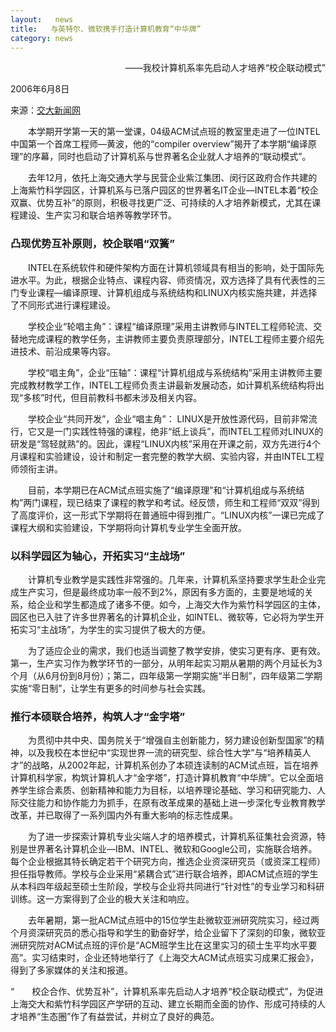 ```yaml
---
layout:   news
title:   与英特尔、微软携手打造计算机教育“中华牌”
category: news
---
```



<p align = "right">——我校计算机系率先启动人才培养“校企联动模式”

2006年6月8日

来源：<a href="http://www.sjtu.edu.cn/news/shownews.php?id=8594">交大新闻网</a>
</p>

<p>&emsp;&emsp;本学期开学第一天的第一堂课，04级ACM试点班的教室里走进了一位INTEL中国第一个首席工程师––黄波，他的“compiler overview”揭开了本学期“编译原理”的序幕，同时也启动了计算机系与世界著名企业就人才培养的“联动模式”。</p>

<p>&emsp;&emsp;去年12月，依托上海交通大学与民营企业紫江集团、闵行区政府合作共建的上海紫竹科学园区，计算机系与已落户园区的世界著名IT企业––INTEL本着“校企双赢、优势互补”的原则，积极寻找更广泛、可持续的人才培养新模式，尤其在课程建设、生产实习和联合培养等教学环节。</p>

<h3>凸现优势互补原则，校企联唱“双簧”</h3>

<p>&emsp;&emsp;INTEL在系统软件和硬件架构方面在计算机领域具有相当的影响，处于国际先进水平。为此，根据企业特点、课程内容、师资情况，双方选择了具有代表性的三门专业课程––编译原理、计算机组成与系统结构和LINUX内核实施共建，并选择了不同形式进行课程建设。</p>

<p>&emsp;&emsp;学校企业“轮唱主角”：课程“编译原理”采用主讲教师与INTEL工程师轮流、交替地完成课程的教学任务，主讲教师主要负责原理部分，INTEL工程师主要介绍先进技术、前沿成果等内容。</p>

<p>&emsp;&emsp;学校“唱主角”，企业“压轴”：课程“计算机组成与系统结构”采用主讲教师主要完成教材教学工作，INTEL工程师负责主讲最新发展动态，如计算机系统结构将出现“多核”时代，但目前教科书都未涉及相关内容。</p>

<p>&emsp;&emsp;学校企业“共同开发”，企业“唱主角”： LINUX是开放性源代码，目前非常流行，它又是一门实践性特强的课程，绝非“纸上谈兵”，而INTEL工程师对LINUX的研发是“驾轻就熟”的。因此，课程“LINUX内核”采用在开课之前，双方先进行4个月课程和实验建设，设计和制定一套完整的教学大纲、实验内容，并由INTEL工程师领衔主讲。</p>

<p>&emsp;&emsp;目前，本学期已在ACM试点班实施了“编译原理”和“计算机组成与系统结构”两门课程，现已结束了课程的教学和考试。经反馈，师生和工程师“双双”得到了高度评价，这一形式下学期将在普通班中得到推广。“LINUX内核”一课已完成了课程大纲和实验建设，下学期将向计算机专业学生全面开放。</p>

<h3>以科学园区为轴心，开拓实习“主战场”</h3>

<p>&emsp;&emsp;计算机专业教学是实践性非常强的。几年来，计算机系坚持要求学生赴企业完成生产实习，但是最终成功率一般不到2%，原因有多方面的，主要是地域的关系，给企业和学生都造成了诸多不便。如今，上海交大作为紫竹科学园区的主体，园区也已入驻了许多世界著名的计算机企业，如INTEL、微软等，它必将为学生开拓实习“主战场”，为学生的实习提供了极大的方便。</p>

<p>&emsp;&emsp;为了适应企业的需求，我们也适当调整了教学安排，使实习更有序、更有效。第一，生产实习作为教学环节的一部分，从明年起实习期从暑期的两个月延长为3个月（从6月份到8月份）；第二，四年级第一学期实施“半日制”，四年级第二学期实施“零日制”，让学生有更多的时间参与社会实践。</p>

<h3>推行本硕联合培养，构筑人才“金字塔”</h3>

<p>&emsp;&emsp;为贯彻中共中央、国务院关于“增强自主创新能力，努力建设创新型国家”的精神，以及我校在本世纪中“实现世界一流的研究型、综合性大学”与“培养精英人才”的战略，从2002年起，计算机系创办了本硕连读制的ACM试点班，旨在培养计算机科学家，构筑计算机人才“金字塔”，打造计算机教育“中华牌”。它以全面培养学生综合素质、创新精神和能力为目标，以培养理论基础、学习和研究能力、人际交往能力和协作能力为抓手，在原有改革成果的基础上进一步深化专业教育教学改革，并已取得了一系列国内外有重大影响的标志性成果。</p>

<p>&emsp;&emsp;为了进一步探索计算机专业尖端人才的培养模式，计算机系征集社会资源，特别是世界著名计算机企业––IBM、INTEL、微软和Google公司，实施联合培养。每个企业根据其特长确定若干个研究方向，推选企业资深研究员（或资深工程师）担任指导教师。学校与企业采用“紧耦合式”进行联合培养，即ACM试点班的学生从本科四年级起至硕士生阶段，学校与企业将共同进行“针对性”的专业学习和科研训练。这一方案得到了企业的极大关注和响应。</p>

<p>&emsp;&emsp;去年暑期，第一批ACM试点班中的15位学生赴微软亚洲研究院实习，经过两个月资深研究员的悉心指导和学生的勤奋好学，给企业留下了深刻的印象，微软亚洲研究院对ACM试点班的评价是“ACM班学生比在这里实习的硕士生平均水平要高”。实习结束时，企业还特地举行了《上海交大ACM试点班实习成果汇报会》，得到了多家媒体的关注和报道。</p>

<p>“&emsp;&emsp;校企合作、优势互补”，计算机系率先启动人才培养“校企联动模式”，为促进上海交大和紫竹科学园区产学研的互动、建立长期而全面的协作、形成可持续的人才培养“生态圈”作了有益尝试，并树立了良好的典范。 </p>

